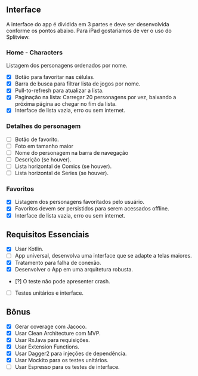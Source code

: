 ## Interface

A interface do app é dividida em 3 partes e deve ser desenvolvida conforme os pontos abaixo. Para iPad gostariamos de ver o uso do Splitview.

### Home - Characters

 Listagem dos personagens ordenados por nome.
- [x] Botão para favoritar nas células.
- [x] Barra de busca para filtrar lista de jogos por nome.
- [x] Pull-to-refresh para atualizar a lista.
- [x] Paginação na lista: Carregar 20 personagens por vez, baixando a próxima página ao chegar no fim da lista.
- [x] Interface de lista vazia, erro ou sem internet.

### Detalhes do personagem

- [ ] Botão de favorito.
- [ ] Foto em tamanho maior 
- [ ] Nome do personagem na barra de navegação
- [ ] Descrição (se houver).
- [ ] Lista horizontal de Comics (se houver).
- [ ] Lista horizontal de Series (se houver).

### Favoritos

- [x] Listagem dos personagens favoritados pelo usuário.
- [x] Favoritos devem ser persistidos para serem acessados offline.
- [x] Interface de lista vazia, erro ou sem internet.

## Requisitos Essenciais

- [x] Usar Kotlin.
- [ ] App universal, desenvolva uma interface que se adapte a telas maiores.
- [x] Tratamento para falha de conexão.
- [x] Desenvolver o App em uma arquitetura robusta.
- [?] O teste não pode apresenter crash.
- [ ] Testes unitários e interface.

## Bônus

- [x] Gerar coverage com Jacoco.
- [x] Usar Clean Architecture com MVP.
- [x] Usar RxJava para requisições.
- [x] Usar Extension Functions.
- [x] Usar Dagger2 para injeções de dependência.
- [x] Usar Mockito para os testes unitários.
- [ ] Usar Espresso para os testes de interface.
